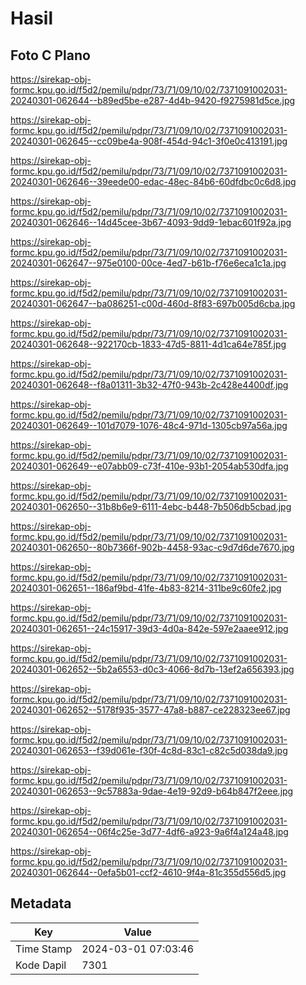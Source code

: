 # Hasil

## Foto C Plano

https://sirekap-obj-formc.kpu.go.id/f5d2/pemilu/pdpr/73/71/09/10/02/7371091002031-20240301-062644--b89ed5be-e287-4d4b-9420-f9275981d5ce.jpg

https://sirekap-obj-formc.kpu.go.id/f5d2/pemilu/pdpr/73/71/09/10/02/7371091002031-20240301-062645--cc09be4a-908f-454d-94c1-3f0e0c413191.jpg

https://sirekap-obj-formc.kpu.go.id/f5d2/pemilu/pdpr/73/71/09/10/02/7371091002031-20240301-062646--39eede00-edac-48ec-84b6-60dfdbc0c6d8.jpg

https://sirekap-obj-formc.kpu.go.id/f5d2/pemilu/pdpr/73/71/09/10/02/7371091002031-20240301-062646--14d45cee-3b67-4093-9dd9-1ebac601f92a.jpg

https://sirekap-obj-formc.kpu.go.id/f5d2/pemilu/pdpr/73/71/09/10/02/7371091002031-20240301-062647--975e0100-00ce-4ed7-b61b-f76e6eca1c1a.jpg

https://sirekap-obj-formc.kpu.go.id/f5d2/pemilu/pdpr/73/71/09/10/02/7371091002031-20240301-062647--ba086251-c00d-460d-8f83-697b005d6cba.jpg

https://sirekap-obj-formc.kpu.go.id/f5d2/pemilu/pdpr/73/71/09/10/02/7371091002031-20240301-062648--922170cb-1833-47d5-8811-4d1ca64e785f.jpg

https://sirekap-obj-formc.kpu.go.id/f5d2/pemilu/pdpr/73/71/09/10/02/7371091002031-20240301-062648--f8a01311-3b32-47f0-943b-2c428e4400df.jpg

https://sirekap-obj-formc.kpu.go.id/f5d2/pemilu/pdpr/73/71/09/10/02/7371091002031-20240301-062649--101d7079-1076-48c4-971d-1305cb97a56a.jpg

https://sirekap-obj-formc.kpu.go.id/f5d2/pemilu/pdpr/73/71/09/10/02/7371091002031-20240301-062649--e07abb09-c73f-410e-93b1-2054ab530dfa.jpg

https://sirekap-obj-formc.kpu.go.id/f5d2/pemilu/pdpr/73/71/09/10/02/7371091002031-20240301-062650--31b8b6e9-6111-4ebc-b448-7b506db5cbad.jpg

https://sirekap-obj-formc.kpu.go.id/f5d2/pemilu/pdpr/73/71/09/10/02/7371091002031-20240301-062650--80b7366f-902b-4458-93ac-c9d7d6de7670.jpg

https://sirekap-obj-formc.kpu.go.id/f5d2/pemilu/pdpr/73/71/09/10/02/7371091002031-20240301-062651--186af9bd-41fe-4b83-8214-311be9c60fe2.jpg

https://sirekap-obj-formc.kpu.go.id/f5d2/pemilu/pdpr/73/71/09/10/02/7371091002031-20240301-062651--24c15917-39d3-4d0a-842e-597e2aaee912.jpg

https://sirekap-obj-formc.kpu.go.id/f5d2/pemilu/pdpr/73/71/09/10/02/7371091002031-20240301-062652--5b2a6553-d0c3-4066-8d7b-13ef2a656393.jpg

https://sirekap-obj-formc.kpu.go.id/f5d2/pemilu/pdpr/73/71/09/10/02/7371091002031-20240301-062652--5178f935-3577-47a8-b887-ce228323ee67.jpg

https://sirekap-obj-formc.kpu.go.id/f5d2/pemilu/pdpr/73/71/09/10/02/7371091002031-20240301-062653--f39d061e-f30f-4c8d-83c1-c82c5d038da9.jpg

https://sirekap-obj-formc.kpu.go.id/f5d2/pemilu/pdpr/73/71/09/10/02/7371091002031-20240301-062653--9c57883a-9dae-4e19-92d9-b64b847f2eee.jpg

https://sirekap-obj-formc.kpu.go.id/f5d2/pemilu/pdpr/73/71/09/10/02/7371091002031-20240301-062654--06f4c25e-3d77-4df6-a923-9a6f4a124a48.jpg

https://sirekap-obj-formc.kpu.go.id/f5d2/pemilu/pdpr/73/71/09/10/02/7371091002031-20240301-062644--0efa5b01-ccf2-4610-9f4a-81c355d556d5.jpg


## Metadata

| Key        | Value               |
| ---------- | ------------------- |
| Time Stamp | 2024-03-01 07:03:46 |
| Kode Dapil | 7301                |



